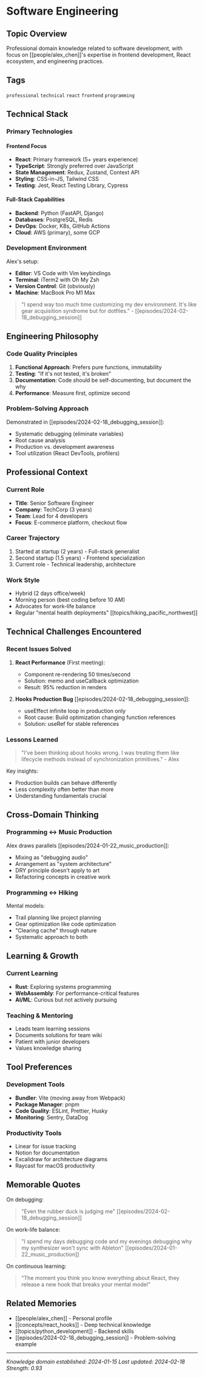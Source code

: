 # Software Engineering

## Topic Overview

Professional domain knowledge related to software development, with focus on [[people/alex_chen]]'s expertise in frontend development, React ecosystem, and engineering practices.

## Tags
`professional` `technical` `react` `frontend` `programming`

## Technical Stack

### Primary Technologies

#### Frontend Focus
- **React**: Primary framework (5+ years experience)
- **TypeScript**: Strongly preferred over JavaScript
- **State Management**: Redux, Zustand, Context API
- **Styling**: CSS-in-JS, Tailwind CSS
- **Testing**: Jest, React Testing Library, Cypress

#### Full-Stack Capabilities
- **Backend**: Python (FastAPI, Django)
- **Databases**: PostgreSQL, Redis
- **DevOps**: Docker, K8s, GitHub Actions
- **Cloud**: AWS (primary), some GCP

### Development Environment

Alex's setup:
- **Editor**: VS Code with Vim keybindings
- **Terminal**: iTerm2 with Oh My Zsh
- **Version Control**: Git (obviously)
- **Machine**: MacBook Pro M1 Max

> "I spend way too much time customizing my dev environment. It's like gear acquisition syndrome but for dotfiles." - [[episodes/2024-02-18_debugging_session]]

## Engineering Philosophy

### Code Quality Principles

1. **Functional Approach**: Prefers pure functions, immutability
2. **Testing**: "If it's not tested, it's broken"
3. **Documentation**: Code should be self-documenting, but document the why
4. **Performance**: Measure first, optimize second

### Problem-Solving Approach

Demonstrated in [[episodes/2024-02-18_debugging_session]]:
- Systematic debugging (eliminate variables)
- Root cause analysis
- Production vs. development awareness
- Tool utilization (React DevTools, profilers)

## Professional Context

### Current Role
- **Title**: Senior Software Engineer
- **Company**: TechCorp (3 years)
- **Team**: Lead for 4 developers
- **Focus**: E-commerce platform, checkout flow

### Career Trajectory
1. Started at startup (2 years) - Full-stack generalist
2. Second startup (1.5 years) - Frontend specialization
3. Current role - Technical leadership, architecture

### Work Style
- Hybrid (2 days office/week)
- Morning person (best coding before 10 AM)
- Advocates for work-life balance
- Regular "mental health deployments" [[topics/hiking_pacific_northwest]]

## Technical Challenges Encountered

### Recent Issues Solved

1. **React Performance** (First meeting):
   - Component re-rendering 50 times/second
   - Solution: memo and useCallback optimization
   - Result: 95% reduction in renders

2. **Hooks Production Bug** [[episodes/2024-02-18_debugging_session]]:
   - useEffect infinite loop in production only
   - Root cause: Build optimization changing function references
   - Solution: useRef for stable references

### Lessons Learned

> "I've been thinking about hooks wrong. I was treating them like lifecycle methods instead of synchronization primitives." - Alex

Key insights:
- Production builds can behave differently
- Less complexity often better than more
- Understanding fundamentals crucial

## Cross-Domain Thinking

### Programming ↔ Music Production

Alex draws parallels [[episodes/2024-01-22_music_production]]:
- Mixing as "debugging audio"
- Arrangement as "system architecture"
- DRY principle doesn't apply to art
- Refactoring concepts in creative work

### Programming ↔ Hiking

Mental models:
- Trail planning like project planning
- Gear optimization like code optimization
- "Clearing cache" through nature
- Systematic approach to both

## Learning & Growth

### Current Learning
- **Rust**: Exploring systems programming
- **WebAssembly**: For performance-critical features
- **AI/ML**: Curious but not actively pursuing

### Teaching & Mentoring
- Leads team learning sessions
- Documents solutions for team wiki
- Patient with junior developers
- Values knowledge sharing

## Tool Preferences

### Development Tools
- **Bundler**: Vite (moving away from Webpack)
- **Package Manager**: pnpm
- **Code Quality**: ESLint, Prettier, Husky
- **Monitoring**: Sentry, DataDog

### Productivity Tools
- Linear for issue tracking
- Notion for documentation
- Excalidraw for architecture diagrams
- Raycast for macOS productivity

## Memorable Quotes

On debugging:
> "Even the rubber duck is judging me" [[episodes/2024-02-18_debugging_session]]

On work-life balance:
> "I spend my days debugging code and my evenings debugging why my synthesizer won't sync with Ableton" [[episodes/2024-01-22_music_production]]

On continuous learning:
> "The moment you think you know everything about React, they release a new hook that breaks your mental model"

## Related Memories

- [[people/alex_chen]] - Personal profile
- [[concepts/react_hooks]] - Deep technical knowledge
- [[topics/python_development]] - Backend skills
- [[episodes/2024-02-18_debugging_session]] - Problem-solving example

---
*Knowledge domain established: 2024-01-15*
*Last updated: 2024-02-18*
*Strength: 0.93*
